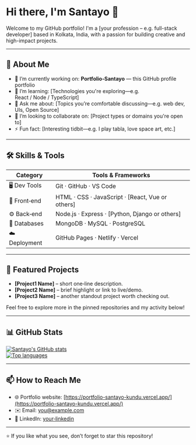 # Hi there, I'm Santayo 👋

Welcome to my GitHub portfolio! I'm a [your profession – e.g. full-stack developer] based in Kolkata, India, with a passion for building creative and high-impact projects.

---

## 🚀 About Me

- 🔭 I’m currently working on: **Portfolio‑Santayo** — this GitHub profile portfolio  
- 🌱 I’m learning: [Technologies you're exploring—e.g. React / Node / TypeScript]  
- 💬 Ask me about: [Topics you’re comfortable discussing—e.g. web dev, UIs, Open Source]  
- 👯 I’m looking to collaborate on: [Project types or domains you're open to]  
- ⚡ Fun fact: [Interesting tidbit—e.g. I play tabla, love space art, etc.]

---

## 🛠️ Skills & Tools

| Category         | Tools & Frameworks                         |
|------------------|---------------------------------------------|
| 🖥 Dev Tools      | Git · GitHub · VS Code                     |
| 🧩 Front‑end      | HTML · CSS · JavaScript · [React, Vue or others] |
| ⚙️ Back‑end      | Node.js · Express · [Python, Django or others] |
| 🧱 Databases      | MongoDB · MySQL · PostgreSQL               |
| ☁️ Deployment      | GitHub Pages · Netlify · Vercel           |

---

## 📂 Featured Projects

- **[Project1 Name]** – short one‑line description.  
- **[Project2 Name]** – brief highlight or link to live/demo.  
- **[Project3 Name]** – another standout project worth checking out.

Feel free to explore more in the pinned repositories and my activity below!

---

## 📊 GitHub Stats

[![Santayo's GitHub stats](https://github-readme-stats.vercel.app/api?username=SantayogithubIT&show_icons=true&theme=tokyonight)](https://github.com/SantayogithubIT)  
[![Top languages](https://github-readme-stats.vercel.app/api/top-langs/?username=SantayogithubIT&layout=compact&theme=tokyonight)](https://github.com/SantayogithubIT)

---

## 📫 How to Reach Me

- 🌐 Portfolio website: [https://portfolio-santayo-kundu.vercel.app/](https://portfolio-santayo-kundu.vercel.app/)
- ✉️ Email: [you@example.com](mailto:you@example.com)  
- 💼 LinkedIn: [your‑linkedin](https://linkedin.com/in/your‑profile)

---

⭐️ If you like what you see, don’t forget to star this repository!
